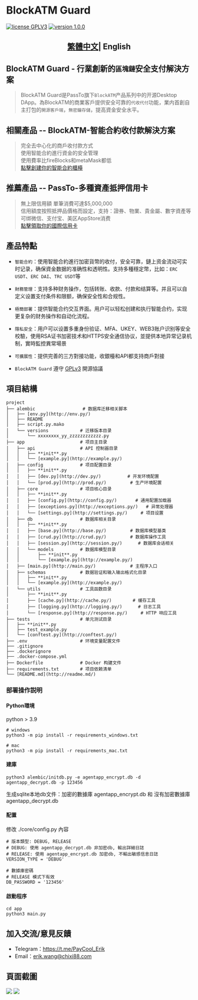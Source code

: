 # BlockATM Guard

<p>
<a href="https://www.gnu.org/licenses/gpl-3.0.html"><img src="https://img.shields.io/badge/license-GPLV3-blue" alt="license GPLV3"></a>
<a href="https://github.com/assimon/dujiaoka/releases/tag/1.0.0"><img src="https://img.shields.io/badge/version-1.0.0-red" alt="version 1.0.0"></a>
</p>
<h2 align="center"> <a href="README.md">繁體中文</a>| English </h2>

## BlockATM Guard - 行業創新的`區塊鏈`安全支付解決方案

> BlockATM Guard是PassTo旗下`BlockATM`产品系列中的开源Desktop DApp。為BlockATM的商業客戶提供安全可靠的`代收代付`功能，業内首創自主打包的`開源客戶端`，`無密鑰存儲`，提高資金安全水平。

## 相關產品 -- BlockATM-智能合約收付款解決方案

> 完全去中心化的商戶收付款方式  
> 使用智能合約進行資金的安全管理  
> 使用費率比fireBlocks和metaMask都低  
> [點擊創建你的智能合約櫃檯](https://www.blockatm.net/)

## 推薦產品 -- PassTo-多種資產抵押信用卡

> 無上限信用額 單筆消費可達$5,000,000  
> 信用額度按照抵押品價格而設定，支持：證券、物業、貴金屬、數字資產等  
> 可绑微信、支付宝、美区AppStore消费  
> [點擊領取你的國際信用卡](https://passtocredit.io/)

## 產品特點

- `智能合約`：使用智能合約進行加密貨幣的收付，安全可靠，鏈上资金流动可实时记录，确保資金数据的准确性和透明性。支持多種穩定幣，比如：`ERC USDT`、`ERC DAI`、`TRC USDT`等

- `財務管理`：支持多种财务操作，包括转账、收款、付款和结算等。并且可以自定义设置支付条件和限额，确保安全性和合规性。

- `極簡部署`：提供智能合约交互界面。用户可以轻松创建和执行智能合约，实现更复杂的财务操作和自动化流程。

- `隱私安全`：用户可以设置多重身份验证、MFA、UKEY、WEB3账户识别等安全校驗，使用RSA证书加密技术和HTTPS安全通信协议，並提供本地异常记录机制，實時監控異常場景

- `可擴展性`：提供完善的三方對接功能，收銀檯和API都支持商戶對接

- `BlockATM Guard` 遵守 [GPLv3](https://www.gnu.org/licenses/gpl-3.0.html) 開源協議


## 項目結構

```
project
├── alembic                  # 数据库迁移相关脚本
│   ├── [env.py](http://env.py/)
│   ├── README
│   ├── script.py.mako
│   └── versions            # 迁移版本目录
│       └── xxxxxxxx_yy_zzzzzzzzzzzz.py
├── app                     # 项目主目录
│   ├── api                 # API 控制器目录
│   │   ├── **init**.py
│   │   └── [example.py](http://example.py/)
│   ├── config              # 项目配置目录
│   │   ├── **init**.py
│   │   ├── [dev.py](http://dev.py/)          # 开发环境配置
│   │   └── [prod.py](http://prod.py/)         # 生产环境配置
│   ├── core                # 项目核心目录
│   │   ├── **init**.py
│   │   ├── [config.py](http://config.py/)       # 通用配置加载器
│   │   ├── [exceptions.py](http://exceptions.py/)   # 异常处理器
│   │   └── [settings.py](http://settings.py/)     # 项目设置
│   ├── db                  # 数据库相关目录
│   │   ├── **init**.py
│   │   ├── [base.py](http://base.py/)         # 数据库模型基类
│   │   ├── [crud.py](http://crud.py/)         # 数据库操作工具
│   │   ├── [session.py](http://session.py/)      # 数据库会话相关
│   │   └── models          # 数据库模型目录
│   │       ├── **init**.py
│   │       └── [example.py](http://example.py/)
│   ├── [main.py](http://main.py/)             # 主程序入口
│   ├── schemas             # 数据验证和输入输出格式化目录
│   │   ├── **init**.py
│   │   └── [example.py](http://example.py/)
│   └── utils               # 工具函数目录
│       ├── **init**.py
│       ├── [cache.py](http://cache.py/)        # 缓存工具
│       ├── [logging.py](http://logging.py/)      # 日志工具
│       └── [response.py](http://response.py/)     # HTTP 响应工具
├── tests                   # 单元测试目录
│   ├── **init**.py
│   ├── test_example.py
│   └── [conftest.py](http://conftest.py/)
├── .env                    # 环境变量配置文件
├── .gitignore
├── .dockerignore
├── .docker-compose.yml
├── Dockerfile              # Docker 构建文件
├── requirements.txt        # 项目依赖清单
└── [README.md](http://readme.md/)
```

### 部署操作説明

#### Python環境

python > 3.9

```
# windows
python3 -m pip install -r requirements_windows.txt
```

```
# mac
python3 -m pip install -r requirements_mac.txt
```

#### 建庫

```
python3 alembic/initdb.py -e agentapp_encrypt.db -d agentapp_decrypt.db -p 123456
```

生成sqlite本地db文件：加密的數據庫 agentapp_encrypt.db 和 沒有加密數據庫 agentapp_decrypt.db

#### 配置

修改 ./core/config.py 內容

```
# 版本類型: DEBUG, RELEASE
# DEBUG: 使用 agentapp_decrypt.db 非加密db, 輸出詳細日誌
# RELEASE: 使用 agentapp_encrypt.db 加密db, 不輸出敏感信息日誌
VERSION_TYPE = 'DEBUG'

# 數據庫密碼
# RELEASE 模式下有效
DB_PASSWORD = '123456'
```

#### 啟動程序

```
cd app
python3 main.py
```

## 加入交流/意見反饋

- Telegram：https://t.me/PayCool_Erik
- Email：erik.wang@chixi88.com

## 頁面截圖
![][link_cashier] ![][link_success]

[link_cashier]: image/cashier.png
[link_success]: image/success.png
